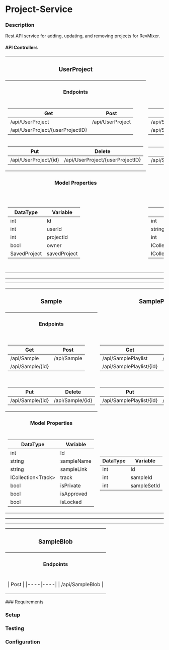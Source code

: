 # Project-Service

### Description
Rest API service for adding, updating, and removing projects for RevMixer.  

#### API Controllers
<table>
<tr><th><h3>UserProject</h3></th><th><h3>SavedProject</h3></th><th><h3>Track</h3></th><th><h3>Pattern</h3></th></tr>
<tr>
<th><h4>Endpoints</h4></th>
</tr>
<tr>
<td>

Get | Post 
----|----
/api/UserProject | /api/UserProject
/api/UserProject/{userProjectID} |  

</td><td>

Get | Post 
----|----
/api/SavedProject | /api/SavedProject
/api/SavedProject/{savedProjectID} | 

</td>
<td>

Get | Post 
----|----
/api/Track | /api/Track
/api/Track/{trackID} |  

</td><td>

Get | Post 
----|----
/api/Pattern | /api/Pattern
/api/Pattern/{patternID} |  

</td>
</tr>
<tr>
<td>

Put | Delete
----|----
/api/UserProject/{id}  | /api/UserProject/{userProjectID} 

</td><td>

Put | Delete
----|----
/api/SavedProject/{id} | /api/SavedProject/{savedProjectID}

</td>
<td>

Put | Delete
----|----
/api/Track/{id} | /api/Track/{trackID}

</td><td>

Put | Delete
----|----
/api/Pattern/{id} | /api/Pattern/{patternID}

</td>
</tr>

<tr>
<th><h4>Model Properties</h4></th>
</tr>

<td>

DataType | Variable
----|----
int|Id
int|userId
int|projectId
bool|owner
SavedProject|savedProject

</td>
<td>

DataType | Variable
----|----
int|Id
string|projectName
int|bPM
ICollection\<UserProject>|userProjects
ICollection\<Track>|tracks

</td>
<td>

DataType | Variable
----|----
int|Id
int|projectId
SavedProject|savedProject
Sample|sample
Pattern|pattern
int|sampleId
int|patternId

</td>
<td>

DataType | Variable
----|----
int|Id
string|patternData
ICollection\<Track>|tracks


</td>
</tr>
</table>
<hr />
<hr />
<table>
<tr><th><h3>Sample</h3></th><th><h3>SamplePlaylist</h3></th><th><h3>SampleSets</h3></th><th><h3>UsersSample</h3></th><th><h3>UsersSampleSets</h3></th></tr>
<tr>
<th><h4>Endpoints</h4></th>
</tr>
<tr>
<td>

Get | Post 
----|----
/api/Sample | /api/Sample 
/api/Sample/{id} | 

</td><td>

Get | Post 
----|----
/api/SamplePlaylist | /api/SamplePlaylist 
/api/SamplePlaylist/{id} |

</td>
<td>

Get | Post 
----|----
/api/SampleSets | /api/SampleSets 
/api/SampleSets/{id} | 

</td><td>

Get | Post 
----|----
/api/UsersSample | /api/UsersSample
/api/UsersSample/{id} | 
/api/UsersSample/User/{userID} |

</td>
<td>

Get | Post 
----|----
/api/UsersSampleSets | /api/UsersSampleSets
/api/UsersSampleSets/{id} | 
/api/UsersSampleSets/User/{userID} |

</td></tr> 
</tr> 
<tr>
<td>

Put | Delete
----|----
/api/Sample/{id} | /api/Sample/{id}

</td><td>

Put | Delete
----|----
/api/SamplePlaylist/{id} | /api/SamplePlaylist/{id}

</td>
<td>

Put | Delete
----|----
/api/SampleSets/{id} | /api/SampleSets/{id}

</td><td>

Put | Delete
----|----
/api/UsersSample/{id} | /api/UsersSample/{id} 

</td>
<td>

Put | Delete
----|----
/api/UsersSampleSets/{id} | /api/UsersSampleSets/{id}

</td></tr> 
</tr> 

<tr>
<th><h4>Model Properties</h4></th>
</tr>

<td>

DataType | Variable
----|----
int|Id
string|sampleName
string|sampleLink
ICollection\<Track>|track
bool|isPrivate
bool|isApproved
bool|isLocked

</td>
<td>

DataType | Variable
----|----
int|Id
int|sampleId
int|sampleSetId

</td>
<td>

DataType | Variable
----|----
int|Id
string|name

</td>
<td>

DataType | Variable
----|----
int|Id
int|userId
int|sampleId
bool|isOwner

</td>
<td>

DataType | Variable
----|----
int|Id
int|userId
int|sampleSetsId

</td>
</tr>
</table>
<hr />
<hr />
<table>
<tr><th><h3>SampleBlob</h3></th></tr>
<tr>
<th><h4>Endpoints</h4></th>
</tr>
<tr>
<td>

| Post |
|----|----|
| /api/SampleBlob |

</td></tr> 
</tr> 
</table>
### Requirements

### Setup

### Testing

### Configuration




